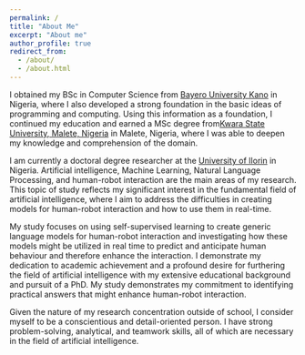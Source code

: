 ```yaml
---
permalink: /
title: "About Me"
excerpt: "About me"
author_profile: true
redirect_from: 
  - /about/
  - /about.html
---
```


I obtained my BSc in Computer Science from [Bayero University Kano](https://buk.edu.ng) in Nigeria, where I also developed a strong foundation in the basic ideas of programming and computing. Using this information as a foundation, I continued my education and earned a MSc degree from[Kwara State University, Malete, Nigeria](https://web.kwasu.edu.ng) in Malete, Nigeria, where I was able to deepen my knowledge and comprehension of the domain.

I am currently a doctoral degree researcher at the [University of Ilorin](https://unilorin.edu.ng) in Nigeria. Artificial intelligence, Machine Learning, Natural Language Processing, and human-robot interaction are the main areas of my research. This topic of study reflects my significant interest in the fundamental field of artificial intelligence, where I aim to address the difficulties in creating models for human-robot interaction and how to use them in real-time.

My study focuses on using self-supervised learning to create generic language models for human-robot interaction and investigating how these models might be utilized in real time to predict and anticipate human behaviour and therefore enhance the interaction.
I demonstrate my dedication to academic achievement and a profound desire for furthering the field of artificial intelligence with my extensive educational background and pursuit of a PhD. My study demonstrates my commitment to identifying practical answers that might enhance human-robot interaction.

Given the nature of my research concentration outside of school, I consider myself to be a conscientious and detail-oriented person. I have strong problem-solving, analytical, and teamwork skills, all of which are necessary in the field of artificial intelligence.




